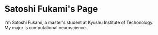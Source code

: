 # Satoshi Fukami's Page

I'm Satoshi Fukami, a master's student at Kyushu Institute of Techonology.
My major is computational neuroscience.
